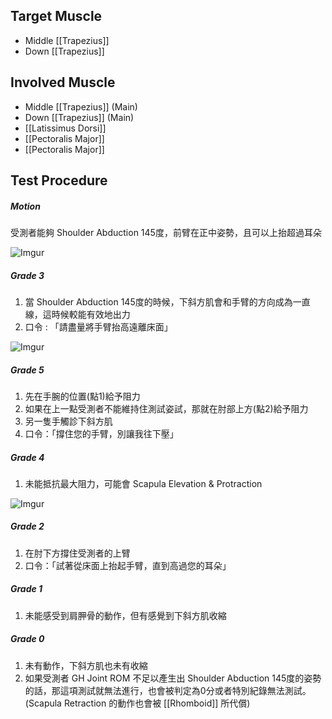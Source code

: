 ## Target Muscle
* Middle [[Trapezius]]
* Down [[Trapezius]]  

## Involved Muscle
* Middle [[Trapezius]] (Main)
* Down [[Trapezius]] (Main)
* [[Latissimus Dorsi]]
* [[Pectoralis Major]]
* [[Pectoralis Major]]  

## Test Procedure
##### Motion
受測者能夠 Shoulder Abduction 145度，前臂在正中姿勢，且可以上抬超過耳朵  

![Imgur](https://i.imgur.com/kqjgUnAm.png)

##### Grade 3
1. 當 Shoulder Abduction 145度的時候，下斜方肌會和手臂的方向成為一直線，這時候較能有效地出力
2. 口令 : 「請盡量將手臂抬高遠離床面」  

![Imgur](https://i.imgur.com/RrYyQzfm.png)

##### Grade 5
1. 先在手腕的位置(點1)給予阻力
2. 如果在上一點受測者不能維持住測試姿試，那就在肘部上方(點2)給予阻力
3. 另一隻手觸診下斜方肌
4. 口令：「撐住您的手臂，別讓我往下壓」

##### Grade 4
1. 未能抵抗最大阻力，可能會 Scapula Elevation & Protraction  

![Imgur](https://i.imgur.com/HvFlALom.png)

##### Grade 2
1. 在肘下方撐住受測者的上臂
2. 口令：「試著從床面上抬起手臂，直到高過您的耳朵」  

##### Grade 1
1. 未能感受到肩胛骨的動作，但有感覺到下斜方肌收縮
##### Grade 0
1. 未有動作，下斜方肌也未有收縮
2. 如果受測者 GH Joint ROM 不足以產生出 Shoulder Abduction 145度的姿勢的話，那這項測試就無法進行，也會被判定為0分或者特別紀錄無法測試。(Scapula Retraction 的動作也會被 [[Rhomboid]] 所代償)